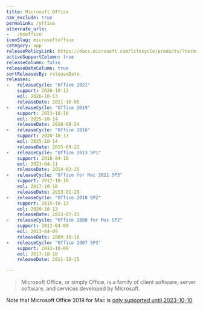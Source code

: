 ```yaml
---
title: Microsoft Office
nav_exclude: true
permalink: /office
alternate_urls:
-   /msoffice
iconSlug: microsoftoffice
category: app
releasePolicyLink: https://docs.microsoft.com/lifecycle/products/?terms=Office
activeSupportColumn: true
releaseColumn: false
releaseDateColumn: true
sortReleasesBy: releaseDate
releases:
-   releaseCycle: "Office 2021"
    support: 2026-10-13
    eol: 2026-10-13
    releaseDate: 2021-10-05
-   releaseCycle: "Office 2019"
    support: 2023-10-10
    eol: 2025-10-14
    releaseDate: 2018-09-24
-   releaseCycle: "Office 2016"
    support: 2020-10-13
    eol: 2025-10-14
    releaseDate: 2015-09-22
-   releaseCycle: "Office 2013 SP1"
    support: 2018-04-10
    eol: 2023-04-11
    releaseDate: 2014-02-25
-   releaseCycle: "Office for Mac 2011 SP3"
    support: 2017-10-10
    eol: 2017-10-10
    releaseDate: 2013-01-29
-   releaseCycle: "Office 2010 SP2"
    support: 2015-10-13
    eol: 2020-10-13
    releaseDate: 2013-07-23
-   releaseCycle: "Office 2008 for Mac SP2"
    support: 2013-04-09
    eol: 2013-04-09
    releaseDate: 2009-10-18
-   releaseCycle: "Office 2007 SP3"
    support: 2012-10-09
    eol: 2017-10-10
    releaseDate: 2011-10-25

---
```


> Microsoft Office, or simply Office, is a family of client software, server software, and services developed by Microsoft.

Note that Microsoft Office 2019 for Mac is [only supported until 2023-10-10](https://docs.microsoft.com/lifecycle/products/microsoft-office-2019-for-mac).
